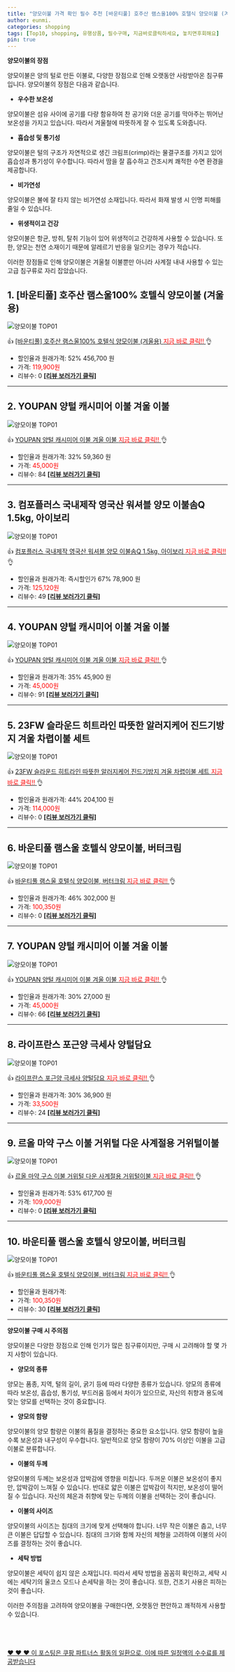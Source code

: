 ```yaml
---
title: "양모이불 가격 확인 필수 추천 [바운티풀] 호주산 램스울100% 호텔식 양모이불 (겨울용) 비교 장점 구매가이드"
author: eunmi.
categories: shopping
tags: [Top10, shopping, 유행상품, 필수구매, 지금바로클릭하세요, 놓치면후회해요]
pin: true
---
```

**양모이불의 장점**

양모이불은 양의 털로 만든 이불로, 다양한 장점으로 인해 오랫동안 사랑받아온 침구류입니다. 양모이불의 장점은 다음과 같습니다.

* **우수한 보온성**

양모이불은 섬유 사이에 공기를 다량 함유하여 찬 공기와 더운 공기를 막아주는 뛰어난 보온성을 가지고 있습니다. 따라서 겨울철에 따뜻하게 잘 수 있도록 도와줍니다.

* **흡습성 및 통기성**

양모이불은 털의 구조가 자연적으로 생긴 크림프(crimp)라는 물결구조를 가지고 있어 흡습성과 통기성이 우수합니다. 따라서 땀을 잘 흡수하고 건조시켜 쾌적한 수면 환경을 제공합니다.

* **비가연성**

양모이불은 불에 잘 타지 않는 비가연성 소재입니다. 따라서 화재 발생 시 인명 피해를 줄일 수 있습니다.

* **위생적이고 건강**

양모이불은 항균, 방취, 탈취 기능이 있어 위생적이고 건강하게 사용할 수 있습니다. 또한, 양모는 천연 소재이기 때문에 알레르기 반응을 일으키는 경우가 적습니다.

이러한 장점들로 인해 양모이불은 겨울철 이불뿐만 아니라 사계절 내내 사용할 수 있는 고급 침구류로 자리 잡았습니다.

   

## 1. [바운티풀] 호주산 램스울100% 호텔식 양모이불 (겨울용)

![양모이불 TOP01](https://thumbnail6.coupangcdn.com/thumbnails/remote/230x230ex/image/vendor_inventory/0751/f5c4eeb3fd6f9a6725ea5418d694a45adba858aa9260f8a529686f3aee9b.jpg)


👍 [[바운티풀] 호주산 램스울100% 호텔식 양모이불 (겨울용) <font color=red> 지금 바로 클릭!! </font> ](https://link.coupang.com/re/AFFSDP?lptag=AF3617701&subid=GithubCoopas&pageKey=7621652421&traceid=V0-153&itemId=20208347216&vendorItemId=86491884364) 👌 


- 할인율과 원래가격: 52%  456,700   원
- 가격: <span style='color:red'>119,900원</span>
- 리뷰수: 0  [**[리뷰 보러가기 클릭]**](https://link.coupang.com/re/AFFSDP?lptag=AF3617701&subid=GithubCoopas&pageKey=7621652421&traceid=V0-153&itemId=20208347216&vendorItemId=86491884364)

---


   

## 2. YOUPAN 양털 캐시미어 이불 겨울 이불

![양모이불 TOP01](https://thumbnail7.coupangcdn.com/thumbnails/remote/230x230ex/image/vendor_inventory/bb82/24aaf24cbae83036918f37fa7d27d3c5c1569662711c4005877cd84144ba.jpg)


👍 [YOUPAN 양털 캐시미어 이불 겨울 이불 <font color=red> 지금 바로 클릭!! </font> ](https://link.coupang.com/re/AFFSDP?lptag=AF3617701&subid=GithubCoopas&pageKey=7396520675&traceid=V0-153&itemId=19134677852&vendorItemId=87164277012) 👌 


- 할인율과 원래가격: 32%  59,360   원
- 가격: <span style='color:red'>45,000원</span>
- 리뷰수: 84  [**[리뷰 보러가기 클릭]**](https://link.coupang.com/re/AFFSDP?lptag=AF3617701&subid=GithubCoopas&pageKey=7396520675&traceid=V0-153&itemId=19134677852&vendorItemId=87164277012)

---


   

## 3. 컴포플러스 국내제작 영국산 워셔블 양모 이불솜Q 1.5kg, 아이보리

![양모이불 TOP01](https://thumbnail8.coupangcdn.com/thumbnails/remote/230x230ex/image/retail/images/2020/07/17/16/0/9e00e076-a00f-4e30-897e-f41c6a36c71f.jpg)


👍 [컴포플러스 국내제작 영국산 워셔블 양모 이불솜Q 1.5kg, 아이보리 <font color=red> 지금 바로 클릭!! </font> ](https://link.coupang.com/re/AFFSDP?lptag=AF3617701&subid=GithubCoopas&pageKey=1885938965&traceid=V0-153&itemId=3204618092&vendorItemId=71191983593) 👌 


- 할인율과 원래가격: 즉시할인가 67%  78,900   원
- 가격: <span style='color:red'>125,120원</span>
- 리뷰수: 49  [**[리뷰 보러가기 클릭]**](https://link.coupang.com/re/AFFSDP?lptag=AF3617701&subid=GithubCoopas&pageKey=1885938965&traceid=V0-153&itemId=3204618092&vendorItemId=71191983593)

---


   

## 4. YOUPAN 양털 캐시미어 이불 겨울 이불

![양모이불 TOP01](https://thumbnail9.coupangcdn.com/thumbnails/remote/230x230ex/image/vendor_inventory/526c/2b9c7a8dcf963b9f7ffd4ca78ae3051da6515772525f5c98ec2ba6dfc471.jpg)


👍 [YOUPAN 양털 캐시미어 이불 겨울 이불 <font color=red> 지금 바로 클릭!! </font> ](https://link.coupang.com/re/AFFSDP?lptag=AF3617701&subid=GithubCoopas&pageKey=7396520675&traceid=V0-153&itemId=19134677857&vendorItemId=87164277059) 👌 


- 할인율과 원래가격: 35%  45,900   원
- 가격: <span style='color:red'>45,000원</span>
- 리뷰수: 91  [**[리뷰 보러가기 클릭]**](https://link.coupang.com/re/AFFSDP?lptag=AF3617701&subid=GithubCoopas&pageKey=7396520675&traceid=V0-153&itemId=19134677857&vendorItemId=87164277059)

---


   

## 5. 23FW 슬라운드 히트라인 따뜻한 알러지케어 진드기방지 겨울 차렵이불 세트

![양모이불 TOP01](https://thumbnail7.coupangcdn.com/thumbnails/remote/230x230ex/image/vendor_inventory/d64d/4cbb6697f8a7fe228d35bef7be85c0018a347da73f7dd8b0626d4e06b7d4.jpg)


👍 [23FW 슬라운드 히트라인 따뜻한 알러지케어 진드기방지 겨울 차렵이불 세트 <font color=red> 지금 바로 클릭!! </font> ](https://link.coupang.com/re/AFFSDP?lptag=AF3617701&subid=GithubCoopas&pageKey=7677896694&traceid=V0-153&itemId=20499757496&vendorItemId=87413281639) 👌 


- 할인율과 원래가격: 44%  204,100   원
- 가격: <span style='color:red'>114,000원</span>
- 리뷰수: 0  [**[리뷰 보러가기 클릭]**](https://link.coupang.com/re/AFFSDP?lptag=AF3617701&subid=GithubCoopas&pageKey=7677896694&traceid=V0-153&itemId=20499757496&vendorItemId=87413281639)

---


   

## 6. 바운티풀 램스울 호텔식 양모이불, 버터크림

![양모이불 TOP01](https://thumbnail7.coupangcdn.com/thumbnails/remote/230x230ex/image/retail/images/2023/09/05/9/2/413f1ee0-1ea9-44e1-a1e0-28493af2bba9.jpg)


👍 [바운티풀 램스울 호텔식 양모이불, 버터크림 <font color=red> 지금 바로 클릭!! </font> ](https://link.coupang.com/re/AFFSDP?lptag=AF3617701&subid=GithubCoopas&pageKey=7426604243&traceid=V0-153&itemId=19816431730&vendorItemId=87084480200) 👌 


- 할인율과 원래가격: 46%  302,000   원
- 가격: <span style='color:red'>100,350원</span>
- 리뷰수: 0  [**[리뷰 보러가기 클릭]**](https://link.coupang.com/re/AFFSDP?lptag=AF3617701&subid=GithubCoopas&pageKey=7426604243&traceid=V0-153&itemId=19816431730&vendorItemId=87084480200)

---


   

## 7. YOUPAN 양털 캐시미어 이불 겨울 이불

![양모이불 TOP01](https://thumbnail10.coupangcdn.com/thumbnails/remote/230x230ex/image/vendor_inventory/c33c/d0c47e7b31194deed69c498190e10e378d20da63b249222889eedbc3975d.jpg)


👍 [YOUPAN 양털 캐시미어 이불 겨울 이불 <font color=red> 지금 바로 클릭!! </font> ](https://link.coupang.com/re/AFFSDP?lptag=AF3617701&subid=GithubCoopas&pageKey=7396520675&traceid=V0-153&itemId=19134677838&vendorItemId=87164276988) 👌 


- 할인율과 원래가격: 30%  27,000   원
- 가격: <span style='color:red'>45,000원</span>
- 리뷰수: 66  [**[리뷰 보러가기 클릭]**](https://link.coupang.com/re/AFFSDP?lptag=AF3617701&subid=GithubCoopas&pageKey=7396520675&traceid=V0-153&itemId=19134677838&vendorItemId=87164276988)

---


   

## 8. 라이프란스 포근양 극세사 양털담요

![양모이불 TOP01](https://thumbnail10.coupangcdn.com/thumbnails/remote/230x230ex/image/vendor_inventory/012a/2596cdc77f6127e29570ed3c3eef9ad934d4e2c18fc672bc8a4b97ff3593.jpg)


👍 [라이프란스 포근양 극세사 양털담요 <font color=red> 지금 바로 클릭!! </font> ](https://link.coupang.com/re/AFFSDP?lptag=AF3617701&subid=GithubCoopas&pageKey=4368997131&traceid=V0-153&itemId=5147318788&vendorItemId=83530800915) 👌 


- 할인율과 원래가격: 30%  36,900   원
- 가격: <span style='color:red'>33,500원</span>
- 리뷰수: 24  [**[리뷰 보러가기 클릭]**](https://link.coupang.com/re/AFFSDP?lptag=AF3617701&subid=GithubCoopas&pageKey=4368997131&traceid=V0-153&itemId=5147318788&vendorItemId=83530800915)

---


   

## 9. 르올 마약 구스 이불 거위털 다운 사계절용 거위털이불

![양모이불 TOP01](https://thumbnail10.coupangcdn.com/thumbnails/remote/230x230ex/image/vendor_inventory/3ca4/edf6a0a20665b4ba8046259cf9ca95bfb4c4ba50fefecc461c369ea5a0ae.jpg)


👍 [르올 마약 구스 이불 거위털 다운 사계절용 거위털이불 <font color=red> 지금 바로 클릭!! </font> ](https://link.coupang.com/re/AFFSDP?lptag=AF3617701&subid=GithubCoopas&pageKey=7434897383&traceid=V0-153&itemId=19319198840&vendorItemId=79331262634) 👌 


- 할인율과 원래가격: 53%  617,700   원
- 가격: <span style='color:red'>109,000원</span>
- 리뷰수: 0  [**[리뷰 보러가기 클릭]**](https://link.coupang.com/re/AFFSDP?lptag=AF3617701&subid=GithubCoopas&pageKey=7434897383&traceid=V0-153&itemId=19319198840&vendorItemId=79331262634)

---


   

## 10. 바운티풀 램스울 호텔식 양모이불, 버터크림

![양모이불 TOP01](https://thumbnail7.coupangcdn.com/thumbnails/remote/230x230ex/image/retail/images/2023/09/05/9/2/413f1ee0-1ea9-44e1-a1e0-28493af2bba9.jpg)


👍 [바운티풀 램스울 호텔식 양모이불, 버터크림 <font color=red> 지금 바로 클릭!! </font> ](https://link.coupang.com/re/AFFSDP?lptag=AF3617701&subid=GithubCoopas&pageKey=7426604243&traceid=V0-153&itemId=19816431730&vendorItemId=87084480200) 👌 


- 할인율과 원래가격: 
- 가격: <span style='color:red'>100,350원</span>
- 리뷰수: 30  [**[리뷰 보러가기 클릭]**](https://link.coupang.com/re/AFFSDP?lptag=AF3617701&subid=GithubCoopas&pageKey=7426604243&traceid=V0-153&itemId=19816431730&vendorItemId=87084480200)

---
**양모이불 구매 시 주의점**

양모이불은 다양한 장점으로 인해 인기가 많은 침구류이지만, 구매 시 고려해야 할 몇 가지 사항이 있습니다.

* **양모의 종류**

양모는 품종, 지역, 털의 길이, 굵기 등에 따라 다양한 종류가 있습니다. 양모의 종류에 따라 보온성, 흡습성, 통기성, 부드러움 등에서 차이가 있으므로, 자신의 취향과 용도에 맞는 양모를 선택하는 것이 중요합니다.

* **양모의 함량**

양모이불의 양모 함량은 이불의 품질을 결정하는 중요한 요소입니다. 양모 함량이 높을수록 보온성과 내구성이 우수합니다. 일반적으로 양모 함량이 70% 이상인 이불을 고급 이불로 분류합니다.

* **이불의 두께**

양모이불의 두께는 보온성과 압박감에 영향을 미칩니다. 두꺼운 이불은 보온성이 좋지만, 압박감이 느껴질 수 있습니다. 반대로 얇은 이불은 압박감이 적지만, 보온성이 떨어질 수 있습니다. 자신의 체온과 취향에 맞는 두께의 이불을 선택하는 것이 좋습니다.

* **이불의 사이즈**

양모이불의 사이즈는 침대의 크기에 맞게 선택해야 합니다. 너무 작은 이불은 춥고, 너무 큰 이불은 답답할 수 있습니다. 침대의 크기와 함께 자신의 체형을 고려하여 이불의 사이즈를 결정하는 것이 좋습니다.

* **세탁 방법**

양모이불은 세탁이 쉽지 않은 소재입니다. 따라서 세탁 방법을 꼼꼼히 확인하고, 세탁 시에는 세탁기의 울코스 모드나 손세탁을 하는 것이 좋습니다. 또한, 건조기 사용은 피하는 것이 좋습니다.

이러한 주의점을 고려하여 양모이불을 구매한다면, 오랫동안 편안하고 쾌적하게 사용할 수 있습니다.<br><br><br><br><br> [ ❤ ❤ ❤ 이 포스팅은 쿠팡 파트너스 활동의 일환으로, 이에 따른 일정액의 수수료를 제공받습니다](https://link.coupang.com/a/bcEFyh)